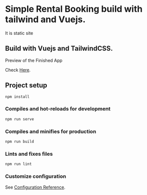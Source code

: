 # Simple Rental Booking build with tailwind and Vuejs.
It is static site

## Build with Vuejs and TailwindCSS.

Preview of the Finished App

Check [Here](https://rental-vacations.vercel.app).

## Project setup
```
npm install
```

### Compiles and hot-reloads for development
```
npm run serve
```

### Compiles and minifies for production
```
npm run build
```

### Lints and fixes files
```
npm run lint
```

### Customize configuration
See [Configuration Reference](https://cli.vuejs.org/config/).
